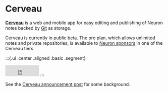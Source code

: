# Cerveau

[**Cerveau**](https://www.cerveau.app/) is a web and mobile app for easy editing and publishing of Neuron notes backed by [Git](https://guides.github.com/introduction/git-handbook/) as storage.

Cerveau is currently in public beta. The pro plan, which allows unlimited notes and private repositories, is available to [Neuron sponsors](https://github.com/sponsors/srid) in one of the Cerveau tiers.

:::{.ui .center .aligned .basic .segment}
<iframe src="https://github.com/sponsors/srid/button" title="Sponsor srid" height="35" width="107" style="border: 0;"></iframe>
:::

See the [Cerveau announcement post](https://www.srid.ca/689c4a39.html) for some background.
